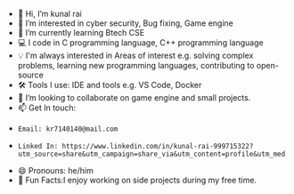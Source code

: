 - 👋 Hi, I’m kunal rai
- 👀 I’m interested in cyber security, Bug fixing, Game engine
- 🌱 I’m currently learning Btech CSE
- 💻 I code in C programming language, C++ programming language
- 💡 I'm always interested in Areas of interest e.g. solving complex problems, learning new programming languages, contributing to open-source
- 🛠️ Tools I use: IDE and tools e.g. VS Code, Docker
- 💞️ I’m looking to collaborate on game engine and small projects.
- 📫 Get In touch:
-     Email: kr7140140@mail.com
-     Linked In: https://www.linkedin.com/in/kunal-rai-999715322?utm_source=share&utm_campaign=share_via&utm_content=profile&utm_medium=android_app
- 😄 Pronouns: he/him
- 📝 Fun Facts:I enjoy working on side projects during my free time.
<!---
rai-kunal/rai-kunal is a ✨ special ✨ repository because its `README.md` (this file) appears on your GitHub profile.
You can click the Preview link to take a look at your changes.
--->
